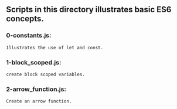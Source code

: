 ## Scripts in this directory illustrates basic ES6 concepts.
### 0-constants.js:
	Illustrates the use of let and const.
### 1-block_scoped.js:
	create block scoped variables.
### 2-arrow_function.js:
	Create an arrow function.
